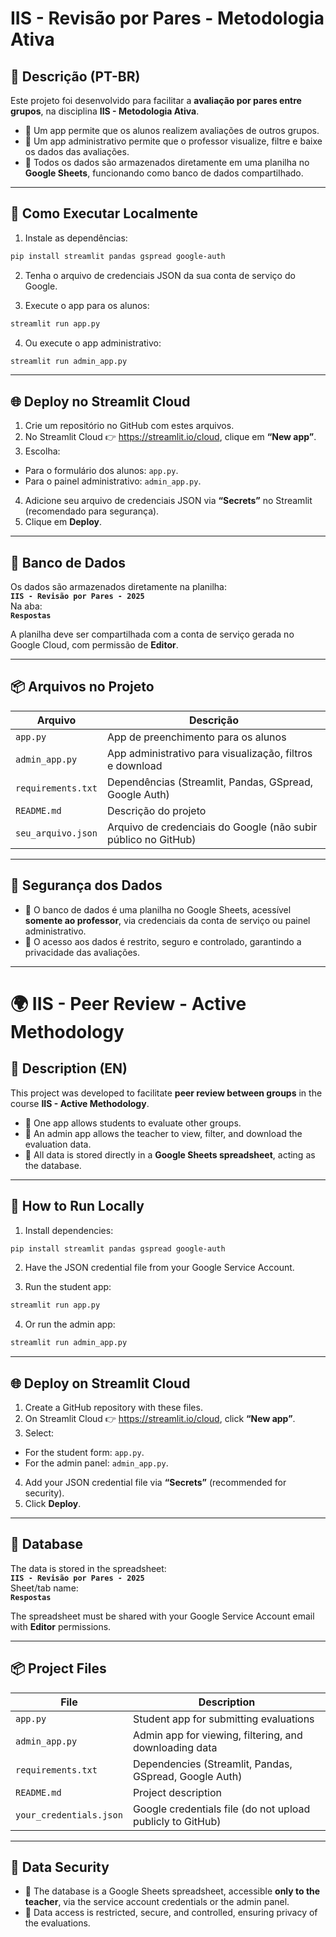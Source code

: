 # IIS - Revisão por Pares - Metodologia Ativa

## 📝 Descrição (PT-BR)

Este projeto foi desenvolvido para facilitar a **avaliação por pares entre grupos**, na disciplina **IIS - Metodologia Ativa**.

- 🔹 Um app permite que os alunos realizem avaliações de outros grupos.
- 🔹 Um app administrativo permite que o professor visualize, filtre e baixe os dados das avaliações.
- 🔹 Todos os dados são armazenados diretamente em uma planilha no **Google Sheets**, funcionando como banco de dados compartilhado.

---

## 🚀 Como Executar Localmente

1. Instale as dependências:
```bash
pip install streamlit pandas gspread google-auth
```

2. Tenha o arquivo de credenciais JSON da sua conta de serviço do Google.

3. Execute o app para os alunos:
```bash
streamlit run app.py
```

4. Ou execute o app administrativo:
```bash
streamlit run admin_app.py
```

---

## 🌐 Deploy no Streamlit Cloud

1. Crie um repositório no GitHub com estes arquivos.
2. No Streamlit Cloud 👉 https://streamlit.io/cloud, clique em **“New app”**.
3. Escolha:
- Para o formulário dos alunos: `app.py`.
- Para o painel administrativo: `admin_app.py`.
4. Adicione seu arquivo de credenciais JSON via **“Secrets”** no Streamlit (recomendado para segurança).
5. Clique em **Deploy**.

---

## 🔗 Banco de Dados

Os dados são armazenados diretamente na planilha:  
**`IIS - Revisão por Pares - 2025`**  
Na aba:  
**`Respostas`**

A planilha deve ser compartilhada com a conta de serviço gerada no Google Cloud, com permissão de **Editor**.

---

## 📦 Arquivos no Projeto

| Arquivo            | Descrição                                                       |
|--------------------|-----------------------------------------------------------------|
| `app.py`           | App de preenchimento para os alunos                            |
| `admin_app.py`     | App administrativo para visualização, filtros e download        |
| `requirements.txt` | Dependências (Streamlit, Pandas, GSpread, Google Auth)          |
| `README.md`        | Descrição do projeto                                            |
| `seu_arquivo.json` | Arquivo de credenciais do Google (não subir público no GitHub)  |

---

## 🔐 Segurança dos Dados

- 🔸 O banco de dados é uma planilha no Google Sheets, acessível **somente ao professor**, via credenciais da conta de serviço ou painel administrativo.
- 🔸 O acesso aos dados é restrito, seguro e controlado, garantindo a privacidade das avaliações.

---

# 🌍 IIS - Peer Review - Active Methodology

## 📝 Description (EN)

This project was developed to facilitate **peer review between groups** in the course **IIS - Active Methodology**.

- 🔹 One app allows students to evaluate other groups.
- 🔹 An admin app allows the teacher to view, filter, and download the evaluation data.
- 🔹 All data is stored directly in a **Google Sheets spreadsheet**, acting as the database.

---

## 🚀 How to Run Locally

1. Install dependencies:
```bash
pip install streamlit pandas gspread google-auth
```

2. Have the JSON credential file from your Google Service Account.

3. Run the student app:
```bash
streamlit run app.py
```

4. Or run the admin app:
```bash
streamlit run admin_app.py
```

---

## 🌐 Deploy on Streamlit Cloud

1. Create a GitHub repository with these files.
2. On Streamlit Cloud 👉 https://streamlit.io/cloud, click **“New app”**.
3. Select:
- For the student form: `app.py`.
- For the admin panel: `admin_app.py`.
4. Add your JSON credential file via **“Secrets”** (recommended for security).
5. Click **Deploy**.

---

## 🔗 Database

The data is stored in the spreadsheet:  
**`IIS - Revisão por Pares - 2025`**  
Sheet/tab name:  
**`Respostas`**

The spreadsheet must be shared with your Google Service Account email with **Editor** permissions.

---

## 📦 Project Files

| File               | Description                                                       |
|--------------------|-------------------------------------------------------------------|
| `app.py`           | Student app for submitting evaluations                            |
| `admin_app.py`     | Admin app for viewing, filtering, and downloading data            |
| `requirements.txt` | Dependencies (Streamlit, Pandas, GSpread, Google Auth)            |
| `README.md`        | Project description                                               |
| `your_credentials.json` | Google credentials file (do not upload publicly to GitHub) |

---

## 🔐 Data Security

- 🔸 The database is a Google Sheets spreadsheet, accessible **only to the teacher**, via the service account credentials or the admin panel.
- 🔸 Data access is restricted, secure, and controlled, ensuring privacy of the evaluations.
